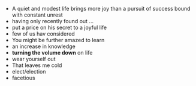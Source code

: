 * A quiet and modest life brings more joy than a pursuit of success bound with constant unrest
* having only recently found out ...
* put a price on his secret to a joyful life
* few of us hav considered
* You might be further amazed to learn
* an increase in knowledge
* **turning the volume down** on life 
* wear yourself out
* That leaves me cold
* elect/election
* facetious

